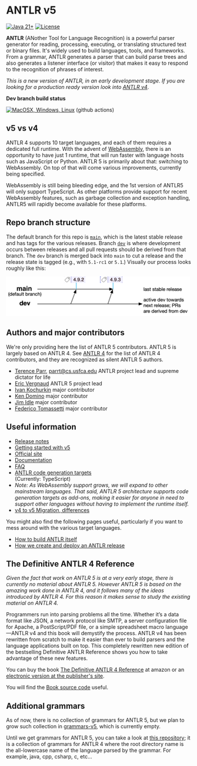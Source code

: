 # ANTLR v5

[![Java 21+](https://img.shields.io/badge/java-21+-4c7e9f.svg)](https://jdk.java.net)
[![License](https://img.shields.io/badge/license-BSD-blue.svg)](https://raw.githubusercontent.com/antlr/antlr5/master/LICENSE.txt)

**ANTLR** (ANother Tool for Language Recognition) is a powerful parser generator for reading, processing, executing, or translating structured text or binary files. It's widely used to build languages, tools, and frameworks. From a grammar, ANTLR generates a parser that can build parse trees and also generates a listener interface (or visitor) that makes it easy to respond to the recognition of phrases of interest.

_This is a new version of ANTLR, in an early development stage_. _If you are looking for a production ready version look into [ANTLR v4](https://github.com/antlr/antlr4)_.

**Dev branch build status**

[![MacOSX, Windows, Linux](https://github.com/antlr/antlr5/actions/workflows/hosted.yml/badge.svg)](https://github.com/antlr/antlr5/actions/workflows/hosted.yml) (github actions)

## v5 vs v4

ANTLR 4 supports 10 target languages, and each of them requires a dedicated full runtime.
With the advent of [WebAssembly](https://webassembly.org), there is an opportunity to have just 1 runtime, that will run faster with language hosts such as JavaScript or Python.
ANTLR 5 is primarily about that: switching to WebAssembly.
On top of that will come various improvements, currently being specified.

WebAssembly is still being bleeding edge, and the 1st version of ANTLR5 will only support TypeScript.
As other platforms provide support for recent WebAssembly features, such as garbage collection and exception handling, ANTLR5 will rapidly become available for these platforms.

## Repo branch structure

The default branch for this repo is [`main`](https://github.com/antlr/antlr5/tree/main), which is the latest stable release and has tags for the various releases.  Branch [`dev`](https://github.com/antlr/antlr5/tree/dev) is where development occurs between releases and all pull requests should be derived from that branch. The `dev` branch is merged back into `main` to cut a release and the release state is tagged (e.g., with `5.1-rc1` or `5.1`.) Visually our process looks roughly like this:

<img src="doc/images/new-antlr-branches.png" width="500">

## Authors and major contributors
We're only providing here the list of ANTLR 5 contributors. ANTLR 5 is largely based on ANTLR 4. See [ANTLR 4](https://github.com/antlr/antlr4) for the list of ANTLR 4 contributors, and they are recognized as silent ANTLR 5 authors.

* [Terence Parr](http://www.cs.usfca.edu/~parrt/), parrt@cs.usfca.edu
ANTLR project lead and supreme dictator for life
* [Eric Vergnaud](https://github.com/ericvergnaud) ANTLR 5 project lead
* [Ivan Kochurkin](https://github.com/KvanTTT) major contributor
* [Ken Domino](https://github.com/kaby76) major contributor
* [Jim Idle](https://github.com/jimidle) major contributor
* [Federico Tomassetti](https://github.com/ftomassetti) major contributor

## Useful information

* [Release notes](https://github.com/antlr/antlr5/releases)
* [Getting started with v5](https://github.com/antlr/antlr5/blob/main/doc/getting-started.md)
* [Official site](http://www.antlr.org/)
* [Documentation](https://github.com/antlr/antlr5/blob/main/doc/index.md)
* [FAQ](https://github.com/antlr/antlr5/blob/main/doc/faq/index.md)
* [ANTLR code generation targets](https://github.com/antlr/antlr5/blob/main/doc/targets.md)<br>(Currently: TypeScript)
* _Note: As WebAssembly support grows, we will expand to other mainstream languages. That said, ANTLR 5 architecture supports code generation targets as add-ons, making it easier for anyone in need to support other languages without having to implement the runtime itself._
* [v4 to v5 Migration, differences](https://github.com/antlr/antlr5/blob/main/doc/faq/general.md)

You might also find the following pages useful, particularly if you want to mess around with the various target languages.
 
* [How to build ANTLR itself](https://github.com/antlr/antlr5/blob/main/doc/building-antlr.md)
* [How we create and deploy an ANTLR release](https://github.com/antlr/antlr5/blob/main/doc/releasing-antlr.md)

## The Definitive ANTLR 4 Reference

_Given the fact that work on ANTLR 5 is at a very early stage, there is currently no material about ANTLR 5. However ANTLR 5 is based on the amazing work done in ANTLR 4, and it follows many of the ideas introduced by ANTLR 4. For this reason it makes sense to study the existing material on ANTLR 4._

Programmers run into parsing problems all the time. Whether it’s a data format like JSON, a network protocol like SMTP, a server configuration file for Apache, a PostScript/PDF file, or a simple spreadsheet macro language—ANTLR v4 and this book will demystify the process. ANTLR v4 has been rewritten from scratch to make it easier than ever to build parsers and the language applications built on top. This completely rewritten new edition of the bestselling Definitive ANTLR Reference shows you how to take advantage of these new features.

You can buy the book [The Definitive ANTLR 4 Reference](http://amzn.com/1934356999) at amazon or an [electronic version at the publisher's site](https://pragprog.com/book/tpantlr2/the-definitive-antlr-4-reference).

You will find the [Book source code](http://pragprog.com/titles/tpantlr2/source_code) useful.

## Additional grammars

As of now, there is no collection of grammars for ANTLR 5, but we plan
to grow such collection in [grammars-v5](https://github.com/antlr/grammars-v5), which is currently empty.

Until we get grammars for ANTLR 5, you can take a look at [this repository](https://github.com/antlr/grammars-v4); it is a collection of grammars for ANTLR 4 where the root directory name is the all-lowercase name of the language parsed
by the grammar. For example, java, cpp, csharp, c, etc...
